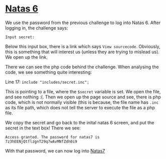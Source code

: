 # [Natas 6](http://overthewire.org/wargames/natas/natas6.html "Natas 6 Web Challenge Page")


We use the password from the previous challenge to log into Natas 6. After logging in, the challenge says:

`Input secret: `

Below this input box, there is a link which says `View sourcecode`. Obviously, this is something that will interest us (unless they are trying to mislead us). We open up the link. 

There we can see the php code behind the challenge. When analysing the code, we see something quite interesting:

Line 17: `include "includes/secret.inc";`

This is pointing to a file, where the `$secret` variable is set. We open the file, and see nothing :(. Then we open up the page source and see, there is php code, which is not normally visible (this is because, the file name has `.inc` as its file path, which does not tell the server to execute the file as a php file. 

We copy the secret and go back to the inital natas 6 screen, and put the secret in the text box! There we see:

`Access granted. The password for natas7 is 7z3hEENjQtflzgnT29q7wAvMNfZdh0i9 `


With that password, we can now log into [Natas7](https://github.com/ProDigySML/Security-Writeups/blob/master/Natas%20Writeups/Natas7 "Natas 7")